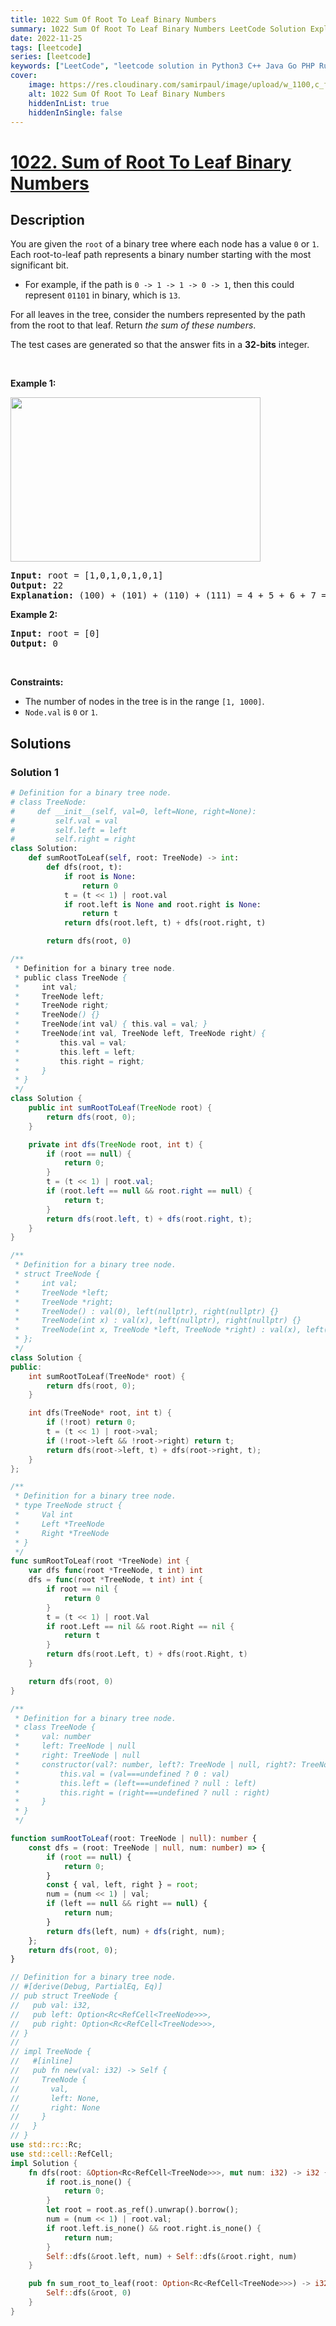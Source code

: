 ```yaml
---
title: 1022 Sum Of Root To Leaf Binary Numbers
summary: 1022 Sum Of Root To Leaf Binary Numbers LeetCode Solution Explained
date: 2022-11-25
tags: [leetcode]
series: [leetcode]
keywords: ["LeetCode", "leetcode solution in Python3 C++ Java Go PHP Ruby Swift TypeScript Rust C# JavaScript C", "1022 Sum Of Root To Leaf Binary Numbers LeetCode Solution Explained in all languages"]
cover:
    image: https://res.cloudinary.com/samirpaul/image/upload/w_1100,c_fit,co_rgb:FFFFFF,l_text:Arial_75_bold:1022 Sum Of Root To Leaf Binary Numbers - Solution Explained/problem-solving.webp
    alt: 1022 Sum Of Root To Leaf Binary Numbers
    hiddenInList: true
    hiddenInSingle: false
---
```



# [1022. Sum of Root To Leaf Binary Numbers](https://leetcode.com/problems/sum-of-root-to-leaf-binary-numbers)


## Description

<p>You are given the <code>root</code> of a binary tree where each node has a value <code>0</code> or <code>1</code>. Each root-to-leaf path represents a binary number starting with the most significant bit.</p>

<ul>
	<li>For example, if the path is <code>0 -&gt; 1 -&gt; 1 -&gt; 0 -&gt; 1</code>, then this could represent <code>01101</code> in binary, which is <code>13</code>.</li>
</ul>

<p>For all leaves in the tree, consider the numbers represented by the path from the root to that leaf. Return <em>the sum of these numbers</em>.</p>

<p>The test cases are generated so that the answer fits in a <strong>32-bits</strong> integer.</p>

<p>&nbsp;</p>
<p><strong class="example">Example 1:</strong></p>
<img alt="" src="https://fastly.jsdelivr.net/gh/doocs/leetcode@main/solution/1000-1099/1022.Sum%20of%20Root%20To%20Leaf%20Binary%20Numbers/images/sum-of-root-to-leaf-binary-numbers.png" style="width: 400px; height: 263px;" />
<pre>
<strong>Input:</strong> root = [1,0,1,0,1,0,1]
<strong>Output:</strong> 22
<strong>Explanation: </strong>(100) + (101) + (110) + (111) = 4 + 5 + 6 + 7 = 22
</pre>

<p><strong class="example">Example 2:</strong></p>

<pre>
<strong>Input:</strong> root = [0]
<strong>Output:</strong> 0
</pre>

<p>&nbsp;</p>
<p><strong>Constraints:</strong></p>

<ul>
	<li>The number of nodes in the tree is in the range <code>[1, 1000]</code>.</li>
	<li><code>Node.val</code> is <code>0</code> or <code>1</code>.</li>
</ul>

## Solutions

### Solution 1

<!-- tabs:start -->

```python
# Definition for a binary tree node.
# class TreeNode:
#     def __init__(self, val=0, left=None, right=None):
#         self.val = val
#         self.left = left
#         self.right = right
class Solution:
    def sumRootToLeaf(self, root: TreeNode) -> int:
        def dfs(root, t):
            if root is None:
                return 0
            t = (t << 1) | root.val
            if root.left is None and root.right is None:
                return t
            return dfs(root.left, t) + dfs(root.right, t)

        return dfs(root, 0)
```

```java
/**
 * Definition for a binary tree node.
 * public class TreeNode {
 *     int val;
 *     TreeNode left;
 *     TreeNode right;
 *     TreeNode() {}
 *     TreeNode(int val) { this.val = val; }
 *     TreeNode(int val, TreeNode left, TreeNode right) {
 *         this.val = val;
 *         this.left = left;
 *         this.right = right;
 *     }
 * }
 */
class Solution {
    public int sumRootToLeaf(TreeNode root) {
        return dfs(root, 0);
    }

    private int dfs(TreeNode root, int t) {
        if (root == null) {
            return 0;
        }
        t = (t << 1) | root.val;
        if (root.left == null && root.right == null) {
            return t;
        }
        return dfs(root.left, t) + dfs(root.right, t);
    }
}
```

```cpp
/**
 * Definition for a binary tree node.
 * struct TreeNode {
 *     int val;
 *     TreeNode *left;
 *     TreeNode *right;
 *     TreeNode() : val(0), left(nullptr), right(nullptr) {}
 *     TreeNode(int x) : val(x), left(nullptr), right(nullptr) {}
 *     TreeNode(int x, TreeNode *left, TreeNode *right) : val(x), left(left), right(right) {}
 * };
 */
class Solution {
public:
    int sumRootToLeaf(TreeNode* root) {
        return dfs(root, 0);
    }

    int dfs(TreeNode* root, int t) {
        if (!root) return 0;
        t = (t << 1) | root->val;
        if (!root->left && !root->right) return t;
        return dfs(root->left, t) + dfs(root->right, t);
    }
};
```

```go
/**
 * Definition for a binary tree node.
 * type TreeNode struct {
 *     Val int
 *     Left *TreeNode
 *     Right *TreeNode
 * }
 */
func sumRootToLeaf(root *TreeNode) int {
	var dfs func(root *TreeNode, t int) int
	dfs = func(root *TreeNode, t int) int {
		if root == nil {
			return 0
		}
		t = (t << 1) | root.Val
		if root.Left == nil && root.Right == nil {
			return t
		}
		return dfs(root.Left, t) + dfs(root.Right, t)
	}

	return dfs(root, 0)
}
```

```ts
/**
 * Definition for a binary tree node.
 * class TreeNode {
 *     val: number
 *     left: TreeNode | null
 *     right: TreeNode | null
 *     constructor(val?: number, left?: TreeNode | null, right?: TreeNode | null) {
 *         this.val = (val===undefined ? 0 : val)
 *         this.left = (left===undefined ? null : left)
 *         this.right = (right===undefined ? null : right)
 *     }
 * }
 */

function sumRootToLeaf(root: TreeNode | null): number {
    const dfs = (root: TreeNode | null, num: number) => {
        if (root == null) {
            return 0;
        }
        const { val, left, right } = root;
        num = (num << 1) | val;
        if (left == null && right == null) {
            return num;
        }
        return dfs(left, num) + dfs(right, num);
    };
    return dfs(root, 0);
}
```

```rust
// Definition for a binary tree node.
// #[derive(Debug, PartialEq, Eq)]
// pub struct TreeNode {
//   pub val: i32,
//   pub left: Option<Rc<RefCell<TreeNode>>>,
//   pub right: Option<Rc<RefCell<TreeNode>>>,
// }
//
// impl TreeNode {
//   #[inline]
//   pub fn new(val: i32) -> Self {
//     TreeNode {
//       val,
//       left: None,
//       right: None
//     }
//   }
// }
use std::rc::Rc;
use std::cell::RefCell;
impl Solution {
    fn dfs(root: &Option<Rc<RefCell<TreeNode>>>, mut num: i32) -> i32 {
        if root.is_none() {
            return 0;
        }
        let root = root.as_ref().unwrap().borrow();
        num = (num << 1) | root.val;
        if root.left.is_none() && root.right.is_none() {
            return num;
        }
        Self::dfs(&root.left, num) + Self::dfs(&root.right, num)
    }

    pub fn sum_root_to_leaf(root: Option<Rc<RefCell<TreeNode>>>) -> i32 {
        Self::dfs(&root, 0)
    }
}
```

<!-- tabs:end -->

<!-- end -->
